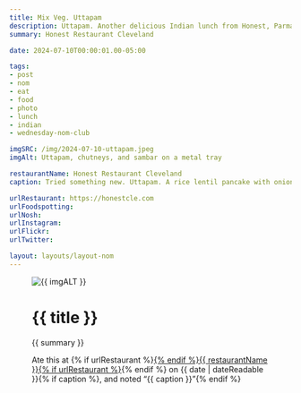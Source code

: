```yaml
---
title: Mix Veg. Uttapam
description: Uttapam. Another delicious Indian lunch from Honest, Parma OH
summary: Honest Restaurant Cleveland

date: 2024-07-10T00:00:01.00-05:00

tags:
- post
- nom
- eat
- food
- photo
- lunch
- indian
- wednesday-nom-club

imgSRC: /img/2024-07-10-uttapam.jpeg
imgAlt: Uttapam, chutneys, and sambar on a metal tray

restaurantName: Honest Restaurant Cleveland
caption: Tried something new. Uttapam. A rice lentil pancake with onion, tomato, green peas, and spices. Served with a spicy Sambar (vegtable stew) and coconut and tomato chutney's.  Really tasty and great size for lunch.

urlRestaurant: https://honestcle.com
urlFoodspotting:
urlNosh:
urlInstagram:
urlFlickr:
urlTwitter:

layout: layouts/layout-nom
---
```

<figure class="nom">
	<img class="u-photo img-border" src="{{ imgSRC }}" alt="{{ imgALT }}">
	<figcaption>
		<h1 class="title p-name">{{ title }}</h1>
		<p class="summary">{{ summary }}</p>
		<p>Ate this at {% if urlRestaurant %}<a href="{{urlRestaurant}}" title="">{% endif %}{{ restaurantName }}{% if urlRestaurant %}</a>{% endif %} on <time class="dt-published" datetime="{{ date | dateIso }}">{{ date | dateReadable }}</time>{% if caption %}, and noted <q class="caption">{{ caption }}</q>{% endif %}
	</figcaption>
</figure>